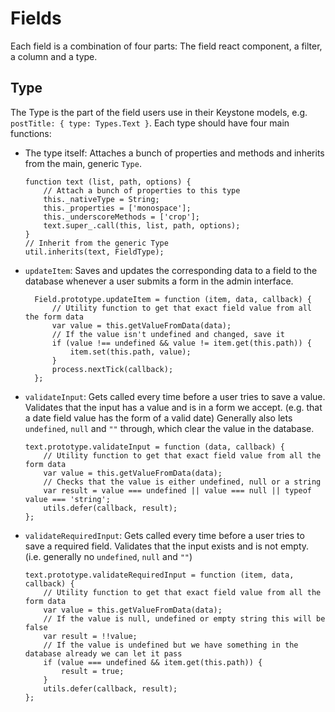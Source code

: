 # Fields

Each field is a combination of four parts: The field react component, a filter, a column and a type.

## Type

The Type is the part of the field users use in their Keystone models, e.g. `postTitle: { type: Types.Text }`. Each type should have four main functions:

- The type itself: Attaches a bunch of properties and methods and inherits from the main, generic `Type`.

	```JS
	function text (list, path, options) {
		// Attach a bunch of properties to this type
		this._nativeType = String;
		this._properties = ['monospace'];
		this._underscoreMethods = ['crop'];
		text.super_.call(this, list, path, options);
	}
	// Inherit from the generic Type
	util.inherits(text, FieldType);
	```

- `updateItem`: Saves and updates the corresponding data to a field to the database whenever a user submits a form in the admin interface.

  ```JS
	Field.prototype.updateItem = function (item, data, callback) {
		// Utility function to get that exact field value from all the form data
		var value = this.getValueFromData(data);
		// If the value isn't undefined and changed, save it
		if (value !== undefined && value != item.get(this.path)) {
			item.set(this.path, value);
		}
		process.nextTick(callback);
	};
	```

- `validateInput`: Gets called every time before a user tries to save a value. Validates that the input has a value and is in a form we accept. (e.g. that a date field value has the form of a valid date) Generally also lets `undefined`, `null` and `""` through, which clear the value in the database.

	```JS
	text.prototype.validateInput = function (data, callback) {
		// Utility function to get that exact field value from all the form data
		var value = this.getValueFromData(data);
		// Checks that the value is either undefined, null or a string
		var result = value === undefined || value === null || typeof value === 'string';
		utils.defer(callback, result);
	};
	```

- `validateRequiredInput`: Gets called every time before a user tries to save a required field. Validates that the input exists and is not empty. (i.e. generally no `undefined`, `null` and `""`)

	```JS
	text.prototype.validateRequiredInput = function (item, data, callback) {
		// Utility function to get that exact field value from all the form data
		var value = this.getValueFromData(data);
		// If the value is null, undefined or empty string this will be false
		var result = !!value;
		// If the value is undefined but we have something in the database already we can let it pass
		if (value === undefined && item.get(this.path)) {
			result = true;
		}
		utils.defer(callback, result);
	};
	```
